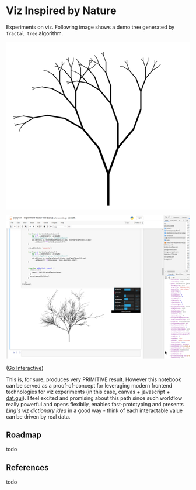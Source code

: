 # Viz Inspired by Nature

Experiments on viz. Following image shows a demo tree generated by `fractal tree` algorithm. 

![](./docs/ss-2020-02-19.png)

![](./docs/2020-03-30_18-12-09.gif)

([Go Interactive](https://nbviewer.jupyter.org/github/wenoptics/viz-by-nature/blob/1dc5e94ada2a0aaf06f77c4a36e665353b0155ad/experiment-fractal-tree.ipynb))

This is, for sure, produces very PRIMITIVE result. However this notebook can be served as a proof-of-concept for leveraging modern frontend technologies for viz experiments (in this case, canvas + javascript + [dat.gui](http://workshop.chromeexperiments.com/examples/gui/#1--Basic-Usage)). I feel excited and promising about this path since such workflow really powerful and opens flexibily, enables fast-prototyping and presents _[Ling](https://lingfeiwu.github.io/)'s viz dictionary idea_ in a good way - think of each interactable value can be driven by real data.

## Roadmap

todo

## References

todo

